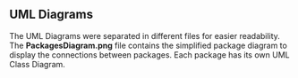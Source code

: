 ## UML Diagrams
The UML Diagrams were separated in different files for easier readability. </br>
The **PackagesDiagram.png** file contains the simplified package diagram to display the connections between packages. Each package has its own UML Class Diagram. 
